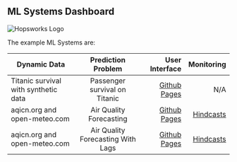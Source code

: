 ## ML Systems Dashboard

![Hopsworks Logo](/titanic/assets/img/logo.png)

The example ML Systems are:


| Dynamic Data  | Prediction Problem | User Interface  |  Monitoring |
| ------------- |:-------------:| ------------:| ------------:|
| Titanic survival with synthetic data | Passenger survival on Titanic | [Github Pages](./titanic) | N/A |
| aqicn.org and open-meteo.com | Air Quality Forecasting | [Github Pages](./air-quality) | [Hindcasts](./air-quality) |
| aqicn.org and open-meteo.com | Air Quality Forecasting With Lags | [Github Pages](./air-quality-with-lags) | [Hindcasts](./air-quality-with-lags) |
